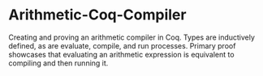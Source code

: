 # Arithmetic-Coq-Compiler

Creating and proving an arithmetic compiler in Coq. Types are inductively defined, as are evaluate, compile, and run processes. 
Primary proof showcases that evaluating an arithmetic expression is equivalent to compiling and then running it.

